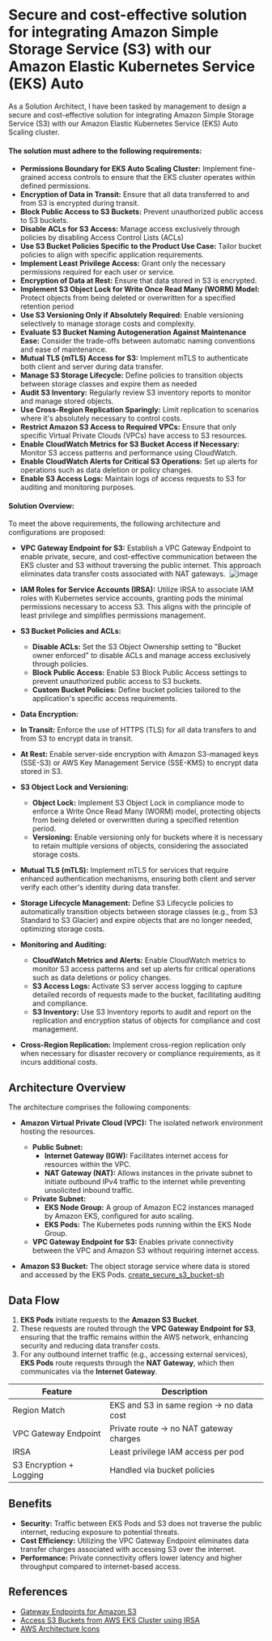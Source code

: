 # Secure and cost-effective solution for integrating Amazon Simple Storage Service (S3) with our Amazon Elastic Kubernetes Service (EKS) Auto
As a Solution Architect, I have been tasked by management to design a secure and cost-effective solution for integrating Amazon Simple Storage Service (S3) with our Amazon Elastic Kubernetes Service (EKS) Auto Scaling cluster. 

#### The solution must adhere to the following requirements:

- **Permissions Boundary for EKS Auto Scaling Cluster:** Implement fine-grained access controls to ensure that the EKS cluster operates within defined permissions.​
- **Encryption of Data in Transit:** 
      Ensure that all data transferred to and from S3 is encrypted during transit.​
- **Block Public Access to S3 Buckets:** 
      Prevent unauthorized public access to S3 buckets.​
- **Disable ACLs for S3 Access:** 
      Manage access exclusively through policies by disabling Access Control Lists (ACLs)
- **Use S3 Bucket Policies Specific to the Product Use Case:** 
      Tailor bucket policies to align with specific application requirements.​
- **Implement Least Privilege Access:** 
      Grant only the necessary permissions required for each user or service.​
- **Encryption of Data at Rest:** 
      Ensure that data stored in S3 is encrypted.​
- **Implement S3 Object Lock for Write Once Read Many (WORM) Model:** 
      Protect objects from being deleted or overwritten for a specified retention period
- **Use S3 Versioning Only if Absolutely Required:** 
      Enable versioning selectively to manage storage costs and complexity.​
- **Evaluate S3 Bucket Naming Autogeneration Against Maintenance Ease:** 
      Consider the trade-offs between automatic naming conventions and ease of maintenance.​
- **Mutual TLS (mTLS) Access for S3:** 
      Implement mTLS to authenticate both client and server during data transfer.​
- **Manage S3 Storage Lifecycle:** 
      Define policies to transition objects between storage classes and expire them as needed
- **Audit S3 Inventory:** 
      Regularly review S3 inventory reports to monitor and manage stored objects.
- **Use Cross-Region Replication Sparingly:** 
      Limit replication to scenarios where it's absolutely necessary to control costs.​
- **Restrict Amazon S3 Access to Required VPCs:** 
      Ensure that only specific Virtual Private Clouds (VPCs) have access to S3 resources.​
- **Enable CloudWatch Metrics for S3 Bucket Access if Necessary:** 
      Monitor S3 access patterns and performance using CloudWatch.​
- **Enable CloudWatch Alerts for Critical S3 Operations:** 
      Set up alerts for operations such as data deletion or policy changes.​
- **Enable S3 Access Logs:** 
      Maintain logs of access requests to S3 for auditing and monitoring purposes.

#### Solution Overview:
To meet the above requirements, the following architecture and configurations are proposed:

- **VPC Gateway Endpoint for S3:** Establish a VPC Gateway Endpoint to enable private, secure, and cost-effective communication between the EKS cluster and S3 without traversing the public internet. This approach eliminates data transfer costs associated with NAT gateways. ​
![image](https://github.com/user-attachments/assets/b559a88e-05bc-4622-805f-6093fc653276)
 
- **IAM Roles for Service Accounts (IRSA):** Utilize IRSA to associate IAM roles with Kubernetes service accounts, granting pods the minimal permissions necessary to access S3. This aligns with the principle of least privilege and simplifies permissions management.

- **S3 Bucket Policies and ACLs:**
  - **Disable ACLs:** Set the S3 Object Ownership setting to "Bucket owner enforced" to disable ACLs and manage access exclusively through policies. ​
  - **Block Public Access:** Enable S3 Block Public Access settings to prevent unauthorized public access to S3 buckets.
  - **Custom Bucket Policies:** Define bucket policies tailored to the application's specific access requirements.

- **Data Encryption:**
 - **In Transit:** Enforce the use of HTTPS (TLS) for all data transfers to and from S3 to encrypt data in transit.
 - **At Rest:** Enable server-side encryption with Amazon S3-managed keys (SSE-S3) or AWS Key Management Service (SSE-KMS) to encrypt data stored in S3. ​
   
- **S3 Object Lock and Versioning:**
  - **Object Lock:** Implement S3 Object Lock in compliance mode to enforce a Write Once Read Many (WORM) model, protecting objects from being deleted or overwritten during a specified retention period. ​
  - **Versioning:** Enable versioning only for buckets where it is necessary to retain multiple versions of objects, considering the associated storage costs.​
- **Mutual TLS (mTLS):** Implement mTLS for services that require enhanced authentication mechanisms, ensuring both client and server verify each other's identity during data transfer.​
- **Storage Lifecycle Management:** Define S3 Lifecycle policies to automatically transition objects between storage classes (e.g., from S3 Standard to S3 Glacier) and expire objects that are no longer needed, optimizing storage costs. ​
- **Monitoring and Auditing:**
  - **CloudWatch Metrics and Alerts:** Enable CloudWatch metrics to monitor S3 access patterns and set up alerts for critical operations such as data deletions or policy changes.​
  - **S3 Access Logs:** Activate S3 server access logging to capture detailed records of requests made to the bucket, facilitating auditing and compliance.​
  - **S3 Inventory:** Use S3 Inventory reports to audit and report on the replication and encryption status of objects for compliance and cost management.​
- **Cross-Region Replication:** Implement cross-region replication only when necessary for disaster recovery or compliance requirements, as it incurs additional costs.

## Architecture Overview

The architecture comprises the following components:

- **Amazon Virtual Private Cloud (VPC):** The isolated network environment hosting the resources.
  - **Public Subnet:**
    - **Internet Gateway (IGW):** Facilitates internet access for resources within the VPC.
    - **NAT Gateway (NAT):** Allows instances in the private subnet to initiate outbound IPv4 traffic to the internet while preventing unsolicited inbound traffic.
  - **Private Subnet:**
    - **EKS Node Group:** A group of Amazon EC2 instances managed by Amazon EKS, configured for auto scaling.
    - **EKS Pods:** The Kubernetes pods running within the EKS Node Group.
  - **VPC Gateway Endpoint for S3:** Enables private connectivity between the VPC and Amazon S3 without requiring internet access.

- **Amazon S3 Bucket:** The object storage service where data is stored and accessed by the EKS Pods.
  [create_secure_s3_bucket-sh](https://gist.github.com/naren4b/10c01a1003afd391cd87959df2bfac5d#file-create_secure_s3_bucket-sh)


## Data Flow

1. **EKS Pods** initiate requests to the **Amazon S3 Bucket**.
2. These requests are routed through the **VPC Gateway Endpoint for S3**, ensuring that the traffic remains within the AWS network, enhancing security and reducing data transfer costs.
3. For any outbound internet traffic (e.g., accessing external services), **EKS Pods** route requests through the **NAT Gateway**, which then communicates via the **Internet Gateway**.


|Feature	| Description|
|---|---|
|Region Match|	EKS and S3 in same region → no data cost|
|VPC Gateway Endpoint|	Private route → no NAT gateway charges|
|IRSA|	Least privilege IAM access per pod|
|S3 Encryption + Logging|	Handled via bucket policies|

## Benefits

- **Security:** Traffic between EKS Pods and S3 does not traverse the public internet, reducing exposure to potential threats.
- **Cost Efficiency:** Utilizing the VPC Gateway Endpoint eliminates data transfer charges associated with accessing S3 over the internet.
- **Performance:** Private connectivity offers lower latency and higher throughput compared to internet-based access.

## References

- [Gateway Endpoints for Amazon S3](https://docs.aws.amazon.com/vpc/latest/privatelink/vpc-endpoints-s3.html)
- [Access S3 Buckets from AWS EKS Cluster using IRSA](https://medium.com/@umar20/access-s3-buckets-from-aws-eks-cluster-using-irsa-526cab3be48)
- [AWS Architecture Icons](https://aws.amazon.com/architecture/icons/)

